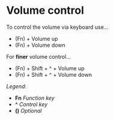 # Volume control
To control the volume via keyboard use…

* (Fn) + Volume up
* (Fn) + Volume down

For **finer** volume control…
* (Fn) + Shift + ^ + Volume up
* (Fn) + Shift + ^ + Volume down

*Legend*:
* **Fn** *Function key*
* **^**  *Control key*
* **()** *Optional*
